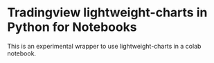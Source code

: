 # Tradingview lightweight-charts in Python for Notebooks
This is an experimental wrapper to use lightweight-charts in a colab notebook.